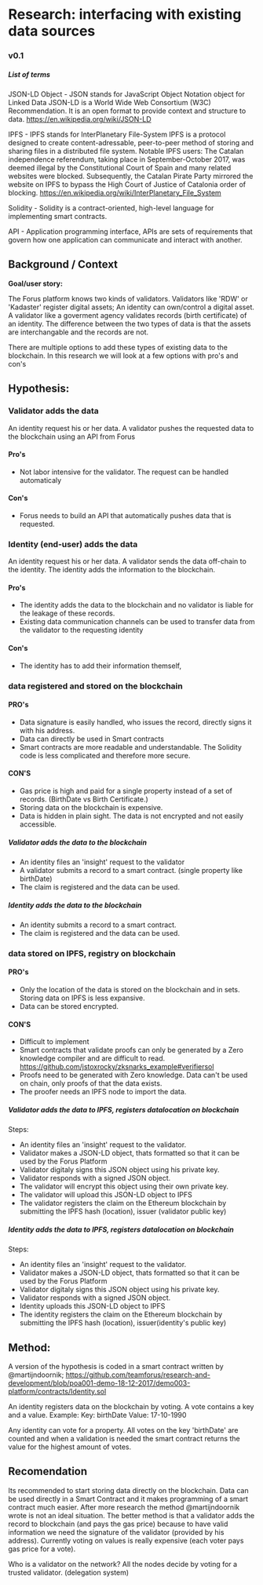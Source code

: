# Research: interfacing with existing data sources 

### v0.1

##### List of terms

JSON-LD Object - JSON stands for JavaScript Object Notation object for Linked Data
JSON-LD is a World Wide Web Consortium (W3C) Recommendation. It is an open format to provide context and structure to data.
https://en.wikipedia.org/wiki/JSON-LD 

IPFS - IPFS stands for InterPlanetary File-System
IPFS is a protocol designed to create content-adressable, peer-to-peer method of storing and sharing files in a distributed file system. 
Notable IPFS users: The Catalan independence referendum, taking place in September-October 2017, was deemed illegal by the Constitutional Court of Spain and many related websites were blocked. Subsequently, the Catalan Pirate Party mirrored the website on IPFS to bypass the High Court of Justice of Catalonia order of blocking.
https://en.wikipedia.org/wiki/InterPlanetary_File_System

Solidity - Solidity is a contract-oriented, high-level language for implementing smart contracts. 

API - Application programming interface, APIs are sets of requirements that govern how one application can communicate and interact with another.

## Background / Context
**Goal/user story:** 

The Forus platform knows two kinds of validators. Validators like 'RDW' or 'Kadaster' register digital assets; An identity can own/control a digital asset. A validator like a goverment agency validates records (birth certificate) of an identity. The difference between the two types of data is that the assets are interchangable and the records are not.

There are multiple options to add these types of existing data to the blockchain. In this research we will look at a few options with pro's and con's

## Hypothesis:

### Validator adds the data
An identity request his or her data. A validator pushes the requested data to the blockchain using an API from Forus

#### Pro's
- Not labor intensive for the validator. The request can be handled automaticaly 
#### Con's
- Forus needs to build an API that automatically pushes data that is requested.

### Identity (end-user) adds the data
An identity request his or her data. A validator sends the data off-chain to the identity. The identity adds the information to the blockchain.

#### Pro's
- The identity adds the data to the blockchain and no validator is liable for the leakage of these records.
- Existing data communication channels can be used to transfer data from the validator to the requesting identity
#### Con's
- The identity has to add their information themself,

### data registered and stored on the blockchain
#### PRO's
- Data signature is easily handled, who issues the record, directly signs it with his address.
- Data can directly be used in Smart contracts
- Smart contracts are more readable and understandable. The Solidity code is less complicated and therefore more secure.

#### CON'S
- Gas price is high and paid for a single property instead of a set of records. (BirthDate vs Birth Certificate.)
- Storing data on the blockchain is expensive.
- Data is hidden in plain sight. The data is not encrypted and not easily accessible.


##### Validator adds the data to the blockchain
- An identity files an 'insight' request to the validator
- A validator submits a record to a smart contract. (single property like birthDate)
- The claim is registered and the data can be used.

##### Identity adds the data to the blockchain
- An identity submits a record to a smart contract.
- The claim is registered and the data can be used.

### data stored on IPFS, registry on blockchain
#### PRO's
- Only the location of the data is stored on the blockchain and in sets. Storing data on IPFS is less expansive. 
- Data can be stored encrypted.

#### CON'S
- Difficult to implement
- Smart contracts that validate proofs can only be generated by a Zero knowledge compiler and are difficult to read. https://github.com/jstoxrocky/zksnarks_example#verifiersol
- Proofs need to be generated with Zero knowledge. Data can't be used on chain, only proofs of that the data exists.
- The proofer needs an IPFS node to import the data.

##### Validator adds the data to IPFS, registers datalocation on blockchain

Steps:
- An identity files an 'insight' request to the validator.
- Validator makes a JSON-LD object, thats formatted so that it can be used by the Forus Platform
- Validator digitaly signs this JSON object using his private key.
- Validator responds with a signed JSON object. 
- The validator will encrypt this object using their own private key.
- The validator will upload this JSON-LD object to IPFS
- The validator registers the claim on the Ethereum blockchain by submitting the IPFS hash (location), issuer (validator public key)

##### Identity adds the data to IPFS, registers datalocation on blockchain
Steps:
- An identity files an 'insight' request to the validator.
- Validator makes a JSON-LD object, thats formatted so that it can be used by the Forus Platform
- Validator digitaly signs this JSON object using his private key.
- Validator responds with a signed JSON object. 
- Identity uploads this JSON-LD object to IPFS
- The identity registers the claim on the Ethereum blockchain by submitting the IPFS hash (location), issuer(identity's public key)

## Method:
A version of the hypothesis is coded in a smart contract written by @martijndoornik; https://github.com/teamforus/research-and-development/blob/poa001-demo-18-12-2017/demo003-platform/contracts/Identity.sol

An identity registers data on the blockchain by voting. A vote contains a key and a value. Example:
Key: birthDate
Value: 17-10-1990

Any identity can vote for a property. All votes on the key 'birthDate' are counted and when a validation is needed the smart contract returns the value for the highest amount of votes.

## Recomendation

Its recommended to start storing data directly on the blockchain. Data can be used directly in a Smart Contract and it makes programming of a smart contract much easier. After more research the method @martijndoornik wrote is not an ideal situation. The better method is that a validator adds the record to blockchain (and pays the gas price) because to have valid information we need the signature of the validator (provided by his address). Currently voting on values is really expensive (each voter pays gas price for a vote). 

Who is a validator on the network? All the nodes decide by voting for a trusted validator. (delegation system)
